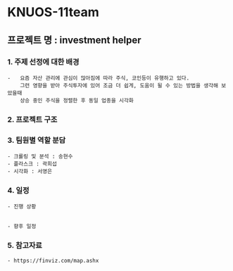 # KNUOS-11team
## 프로젝트 명 : investment helper

### 1. 주제 선정에 대한 배경
    -   요즘 자산 관리에 관심이 많아짐에 따라 주식, 코인등이 유행하고 있다.
        그런 영향을 받아 주식투자에 있어 조금 더 쉽게, 도움이 될 수 있는 방법을 생각해 보았을때
        상승 중인 주식을 정렬한 후 동일 업종을 시각화

### 2. 프로젝트 구조


### 3. 팀원별 역할 분담
    - 크롤링 및 분석 : 송현수
    - 플라스크 : 곽희섭
    - 시각화 : 서영은

### 4. 일정
    - 진행 상황
    
    
    - 향후 일정



### 5. 참고자료
    - https://finviz.com/map.ashx
